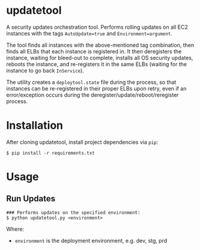 # updatetool

A security updates orchestration tool. Performs rolling updates on all EC2 instances
with the tags `AutoUpdate=true` and `Environment=argument`.

The tool finds all instances with the above-mentioned tag combination, then finds all ELBs
that each instance is registered in. It then deregisters the instance, waiting for bleed-out
to complete, installs all OS security updates, reboots the instance, and re-registers it in
the same ELBs (waiting for the instance to go back `InService`).

The utility creates a `deploytool.state` file during the process, so that instances can be
re-registered in their proper ELBs upon retry, even if an error/exception occurs during the
deregister/update/reboot/reregister process.

# Installation

After cloning updatetool, install project dependencies via `pip`:

```
$ pip install -r requirements.txt
```

# Usage

## Run Updates

```
### Performs updates on the specified environment:
$ python updatetool.py <environment>
```

Where:
- `environment` is the deployment environment, e.g. dev, stg, prd

